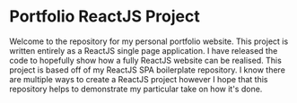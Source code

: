 # Portfolio ReactJS Project

Welcome to the repository for my personal portfolio website. This project is written entirely as a ReactJS single page application. I have released the code to hopefully show how a fully ReactJS website can be realised. This project is based off of my ReactJS SPA boilerplate repository. I know there are multiple ways to create a ReactJS project however I hope that this repository helps to demonstrate my particular take on how it's done.

